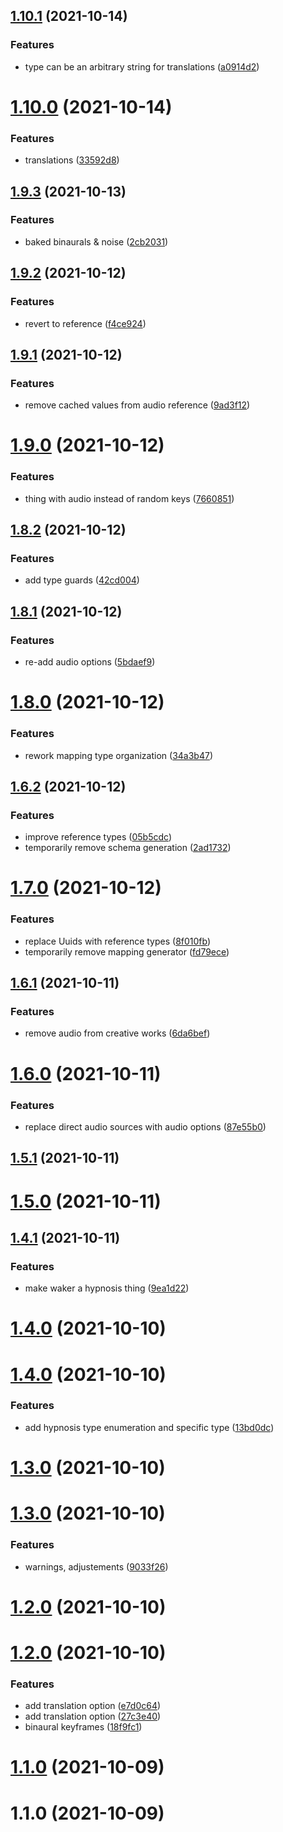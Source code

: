 ## [1.10.1](https://github.com/wulkanat/hypnothing-core/compare/v1.10.0...v1.10.1) (2021-10-14)


### Features

* type can be an arbitrary string for translations ([a0914d2](https://github.com/wulkanat/hypnothing-core/commit/a0914d2b1865856beab6c194489f7b3f77c9dbce))



# [1.10.0](https://github.com/wulkanat/hypnothing-core/compare/v1.9.3...v1.10.0) (2021-10-14)


### Features

* translations ([33592d8](https://github.com/wulkanat/hypnothing-core/commit/33592d8ed6c9d82cd3a7b28fcd8a3f6d26a8d805))



## [1.9.3](https://github.com/wulkanat/hypnothing-core/compare/v1.9.2...v1.9.3) (2021-10-13)


### Features

* baked binaurals & noise ([2cb2031](https://github.com/wulkanat/hypnothing-core/commit/2cb2031ee2bcf57a662d808904a64a6dd3bc4ed3))



## [1.9.2](https://github.com/wulkanat/hypnothing-core/compare/v1.9.1...v1.9.2) (2021-10-12)


### Features

* revert to reference ([f4ce924](https://github.com/wulkanat/hypnothing-core/commit/f4ce924b6d735f1dfc3a2ca0578e788e0cbface8))



## [1.9.1](https://github.com/wulkanat/hypnothing-core/compare/v1.9.0...v1.9.1) (2021-10-12)


### Features

* remove cached values from audio reference ([9ad3f12](https://github.com/wulkanat/hypnothing-core/commit/9ad3f123793e20b6bef304e26e0b67084a614628))



# [1.9.0](https://github.com/wulkanat/hypnothing-core/compare/v1.8.2...v1.9.0) (2021-10-12)


### Features

* thing with audio instead of random keys ([7660851](https://github.com/wulkanat/hypnothing-core/commit/76608516feaf46c1f49fbfc25c2279261450770c))



## [1.8.2](https://github.com/wulkanat/hypnothing-core/compare/v1.8.1...v1.8.2) (2021-10-12)


### Features

* add type guards ([42cd004](https://github.com/wulkanat/hypnothing-core/commit/42cd00439ba3ba061b5ca3c4ca00047885e8929a))



## [1.8.1](https://github.com/wulkanat/hypnothing-core/compare/v1.8.0...v1.8.1) (2021-10-12)


### Features

* re-add audio options ([5bdaef9](https://github.com/wulkanat/hypnothing-core/commit/5bdaef909ecb7e9ba91d46feeed900625da34f83))



# [1.8.0](https://github.com/wulkanat/hypnothing-core/compare/v1.6.2...v1.8.0) (2021-10-12)


### Features

* rework mapping type organization ([34a3b47](https://github.com/wulkanat/hypnothing-core/commit/34a3b47d8302d6d35ea4f9f628ac06ba540b24e8))



## [1.6.2](https://github.com/wulkanat/hypnothing-core/compare/v1.7.0...v1.6.2) (2021-10-12)


### Features

* improve reference types ([05b5cdc](https://github.com/wulkanat/hypnothing-core/commit/05b5cdc5eca6606e102c701dfad44ab2f69db5a0))
* temporarily remove schema generation ([2ad1732](https://github.com/wulkanat/hypnothing-core/commit/2ad173246fa1b13c0bed4d94c42223c995e09c2a))



# [1.7.0](https://github.com/wulkanat/hypnothing-core/compare/v1.6.1...v1.7.0) (2021-10-12)


### Features

* replace Uuids with reference types ([8f010fb](https://github.com/wulkanat/hypnothing-core/commit/8f010fba8be07e7efb6f4a0c53234f9ce0b227c9))
* temporarily remove mapping generator ([fd79ece](https://github.com/wulkanat/hypnothing-core/commit/fd79ece0954f66ec7761d458815de96dce2963db))



## [1.6.1](https://github.com/wulkanat/hypnothing-core/compare/v1.6.0...v1.6.1) (2021-10-11)


### Features

* remove audio from creative works ([6da6bef](https://github.com/wulkanat/hypnothing-core/commit/6da6befb5b483982ed000c210c7f61e8e2941aed))



# [1.6.0](https://github.com/wulkanat/hypnothing-core/compare/v1.5.1...v1.6.0) (2021-10-11)


### Features

* replace direct audio sources with audio options ([87e55b0](https://github.com/wulkanat/hypnothing-core/commit/87e55b06494afb3430896776bc5dff1ebe967a26))



## [1.5.1](https://github.com/wulkanat/hypnothing-core/compare/v1.5.0...v1.5.1) (2021-10-11)



# [1.5.0](https://github.com/wulkanat/hypnothing-core/compare/v1.4.1...v1.5.0) (2021-10-11)



## [1.4.1](https://github.com/wulkanat/hypnothing-core/compare/1.4.0...v1.4.1) (2021-10-11)


### Features

* make waker a hypnosis thing ([9ea1d22](https://github.com/wulkanat/hypnothing-core/commit/9ea1d22705ca2f472121dc1cbb789ff4640e7961))



# [1.4.0](https://github.com/wulkanat/hypnothing-core/compare/v1.4.0...1.4.0) (2021-10-10)



# [1.4.0](https://github.com/wulkanat/hypnothing-core/compare/v1.3.0...v1.4.0) (2021-10-10)


### Features

* add hypnosis type enumeration and specific type ([13bd0dc](https://github.com/wulkanat/hypnothing-core/commit/13bd0dcebfee4c1d54fe431a32903f1f659b9897))



# [1.3.0](https://github.com/wulkanat/hypnothing-core/compare/1.3.0...v1.3.0) (2021-10-10)



# [1.3.0](https://github.com/wulkanat/hypnothing-core/compare/1.2.0...1.3.0) (2021-10-10)


### Features

* warnings, adjustements ([9033f26](https://github.com/wulkanat/hypnothing-core/commit/9033f267d73180011a711cba9f765d82e7082f95))



# [1.2.0](https://github.com/wulkanat/hypnothing-core/compare/v1.2.0...1.2.0) (2021-10-10)



# [1.2.0](https://github.com/wulkanat/hypnothing-core/compare/1.1.0...v1.2.0) (2021-10-10)


### Features

* add translation option ([e7d0c64](https://github.com/wulkanat/hypnothing-core/commit/e7d0c6410751b52d1ac29b4208995edc2cac9a85))
* add translation option ([27c3e40](https://github.com/wulkanat/hypnothing-core/commit/27c3e40a85e484bccf5219dabfb94d4592e09556))
* binaural keyframes ([18f9fc1](https://github.com/wulkanat/hypnothing-core/commit/18f9fc11db81257bd4201e0071ea9b955ae021c9))



# [1.1.0](https://github.com/wulkanat/hypnothing-core/compare/1.0.0...1.1.0) (2021-10-09)



# 1.1.0 (2021-10-09)



